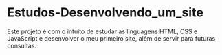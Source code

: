 # Estudos-Desenvolvendo_um_site
Este projeto é com o intuito de estudar as linguagens HTML, CSS e JavaScript e desenvolver o meu primeiro site, além de  servir para futuras consultas.
